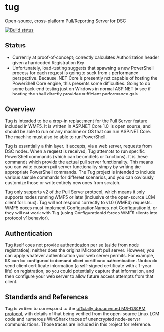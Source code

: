 # tug
Open-source, cross-platform Pull/Reporting Server for DSC

[![Build status](https://ci.appveyor.com/api/projects/status/xw3k8flvys5g37ct?svg=true)](https://ci.appveyor.com/project/ebekker/tug)

## Status
* Currently at proof-of-concept; correctly calculates Authorization header given a hardcoded Registration Key
* Unfortunately, load-testing suggests that spawning a new PowerShell process for each request is going to suck from a performance perspective. Because .NET Core is presently not capable of hosting the PowerShell Core engine, this presents some difficulties. Going to do some back-end testing just on Windows in normal ASP.NET to see if hosting the shell directly provides sufficient performance gain.

## Overview
Tug is intended to be a drop-in replacement for the Pull Server feature included in WMF5. It is written in ASP.NET Core 1.0, is open source, and should be able to run on any machine or OS that can run ASP.NET Core. The machine must also be able to run PowerShell.

Tug is essentially a thin layer. It accepts, via a web server, requests from DSC nodes. When a request is received, Tug attempts to run specific PowerShell commands (which can be cmdlets or functions). It is these commands which provide the actual pull server functionality. This means you can write custom pull server functionality simply by writing the appropriate PowerShell commands. The Tug project is intended to include various sample commands for different scenarios, and you can obviously customize those or write entirely new ones from scratch.

Tug only supports v2 of the Pull Server protocol, which means it only supports nodes running WMF5 or later (inclusive of the open-source LCM client for Linux). Tug will not respond correctly to v1.0 (WMF4) requests. WMF5 nodes must implement ConfigurationNames, not ConfigurationId, or they will not work with Tug (using ConfigurationId forces WMF5 clients into protocol v1 behavior).

## Authentication
Tug itself does not provide authentication per se (aside from node registration); neither does the original Microsoft pull server. However, you can apply whatever authentication your web server permits. For example, IIS can be configured to demand client certificate authentication. Nodes do send client certificate information (a self-signed certificate with a 1-year life) on registration, so you could potentially capture that information, and then configure your web server to allow future access attempts from that client.

## Standards and References
Tug is written to correspond to the [officially documented MS-DSCPM protocol](https://msdn.microsoft.com/en-us/library/dn393548.aspx), with details of that being verified from the open-source Linux LCM code and numerous WireShark traces of unencrypted node-server communications. Those traces are included in this project for reference.

